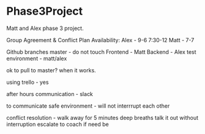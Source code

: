 # Phase3Project
Matt and Alex phase 3 project. 

Group Agreement & Conflict Plan
Availability:
Alex - 9-6 7:30-12
Matt - 7-7

Github branches
master - do not touch
Frontend - Matt
Backend - Alex
test environment - matt/alex

ok to pull to master?
when it works.

using trello - yes

after hours communication - slack

to communicate safe environment -
will not interrrupt each other

conflict resolution -
walk away for 5 minutes
deep breaths
talk it out without interruption
escalate to coach if need be
